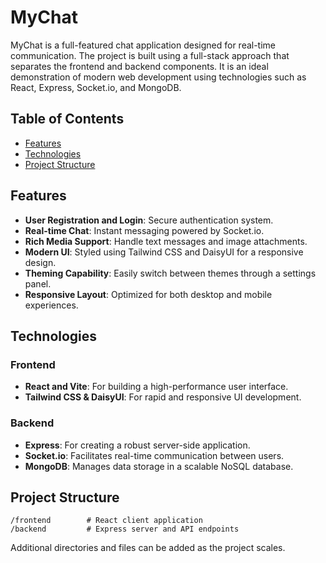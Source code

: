 # MyChat

MyChat is a full-featured chat application designed for real-time communication. The project is built using a full-stack approach that separates the frontend and backend components. It is an ideal demonstration of modern web development using technologies such as React, Express, Socket.io, and MongoDB.

## Table of Contents

- [Features](#features)
- [Technologies](#technologies)
- [Project Structure](#project-structure)

## Features

- **User Registration and Login**: Secure authentication system.
- **Real-time Chat**: Instant messaging powered by Socket.io.
- **Rich Media Support**: Handle text messages and image attachments.
- **Modern UI**: Styled using Tailwind CSS and DaisyUI for a responsive design.
- **Theming Capability**: Easily switch between themes through a settings panel.
- **Responsive Layout**: Optimized for both desktop and mobile experiences.

## Technologies

### Frontend

- **React and Vite**: For building a high-performance user interface.
- **Tailwind CSS & DaisyUI**: For rapid and responsive UI development.

### Backend

- **Express**: For creating a robust server-side application.
- **Socket.io**: Facilitates real-time communication between users.
- **MongoDB**: Manages data storage in a scalable NoSQL database.

## Project Structure

```
/frontend        # React client application
/backend         # Express server and API endpoints
```

Additional directories and files can be added as the project scales.
